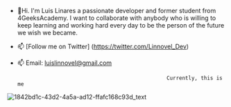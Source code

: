 - 👋Hi. I'm Luis Linares a passionate developer and former student from 4GeeksAcademy. I want to collaborate with anybody who is willing to keep learning and working hard every day to be the person of the future we wish we became.
- 📫  [Follow me on Twitter] (https://twitter.com/Linnovel_Dev)
- 📫 Email: luislinnovel@gmail.com
  

                                                      Currently, this is me 



![1842bd1c-43d2-4a5a-ad12-ffafc168c93d_text](https://github.com/Linnovel/Linnovel/assets/117125597/57752992-02fc-4131-aa7a-847d6793f638)
